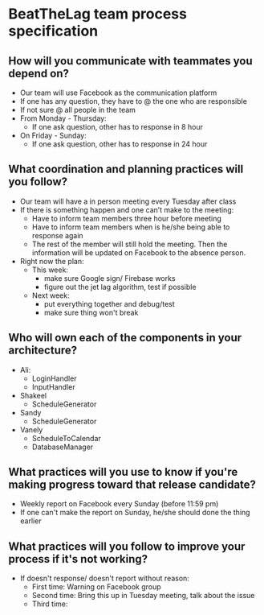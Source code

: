 # BeatTheLag team process specification

## How will you communicate with teammates you depend on?
- Our team will use Facebook as the communication platform
- If one has any question, they have to @ the one who are responsible
- If not sure @ all people in the team
- From Monday - Thursday:
    - If one ask question, other has to response in 8 hour
- On Friday - Sunday:
    - If one ask question, other has to response in 24 hour

## What coordination and planning practices will you follow?
- Our team will have a in person meeting every Tuesday after class
- If there is something happen and one can’t make to the meeting:
    - Have to inform team members three hour before meeting
    - Have to inform team members when is he/she being able to response again
    - The rest of the member will still hold the meeting. Then the information will be updated on Facebook to the absence person.
- Right now the plan:
    - This week:
        - make sure Google sign/ Firebase works
        - figure out the jet lag algorithm, test if possible
    - Next week:
        - put everything together and debug/test
        - make sure thing won't break 

## Who will own each of the components in your architecture?
- Ali:
    - LoginHandler
    - InputHandler
- Shakeel
    - ScheduleGenerator
- Sandy
    - ScheduleGenerator
- Vanely
    - ScheduleToCalendar
    - DatabaseManager

## What practices will you use to know if you're making progress toward that release candidate?
- Weekly report on Facebook every Sunday (before 11:59 pm)
- If one can't make the report on Sunday, he/she should done the thing earlier

## What practices will you follow to improve your process if it's not working?
- If doesn't response/ doesn't report without reason:
    - First time: Warning on Facebook group
    - Second time: Bring this up in Tuesday meeting, talk about the issue
    - Third time:  
